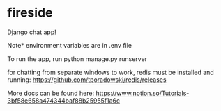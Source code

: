 # fireside
Django chat app!

Note* environment variables are in .env file

To run the app, run 
python manage.py runserver

for chatting from separate windows to work, redis must be installed and running:
https://github.com/tporadowski/redis/releases

More docs can be found here: 
https://www.notion.so/Tutorials-3bf58e658a474344baf88b25955f1a6c
